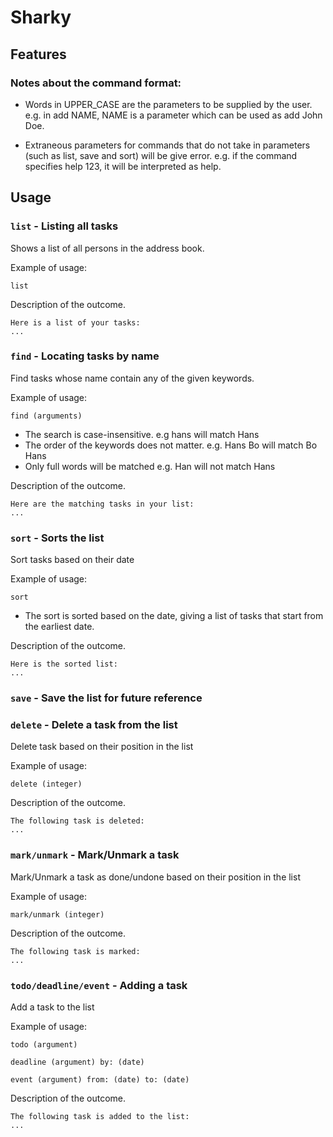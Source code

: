 # Sharky



## Features 

### Notes about the command format:

* Words in UPPER_CASE are the parameters to be supplied by the user.
e.g. in add NAME, NAME is a parameter which can be used as add John Doe.

* Extraneous parameters for commands that do not take in parameters (such as list, save and sort) will be give error.
e.g. if the command specifies help 123, it will be interpreted as help.

  

## Usage

### `list` - Listing all tasks

Shows a list of all persons in the address book.

Example of usage: 

`list`



Description of the outcome.

```
Here is a list of your tasks:
...
```

### `find` - Locating tasks by name

Find tasks whose name contain any of the given keywords.


Example of usage:

`find (arguments)`

* The search is case-insensitive. e.g hans will match Hans
* The order of the keywords does not matter. e.g. Hans Bo will match Bo Hans
* Only full words will be matched e.g. Han will not match Hans


Description of the outcome.

```
Here are the matching tasks in your list:
...
```

### `sort` - Sorts the list

Sort tasks based on their date


Example of usage:

`sort`

* The sort is sorted based on the date, giving a list of tasks that start from the earliest date.



Description of the outcome.

```
Here is the sorted list:
...
```

### `save` - Save the list for future reference

### `delete` - Delete a task from the list

Delete task based on their position in the list


Example of usage:

`delete (integer)`

Description of the outcome.

```
The following task is deleted:
...
```

### `mark/unmark` - Mark/Unmark a task

Mark/Unmark a task as done/undone based on their position in the list


Example of usage:

`mark/unmark (integer)`

Description of the outcome.

```
The following task is marked:
...
```

### `todo/deadline/event` - Adding a task

Add a task to the list

Example of usage:

`todo (argument)`

`deadline (argument) by: (date)`

`event (argument) from: (date) to: (date)`



Description of the outcome.

```
The following task is added to the list:
...
```